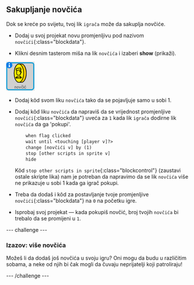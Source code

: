 ## Sakupljanje novčića

Dok se kreće po svijetu, tvoj lik `igrača` može da sakuplja novčiće.

+ Dodaj u svoj projekat novu promjenljivu pod nazivom `novčići`{:class="blockdata"}.

+ Klikni desnim tasterom miša na lik `novčića` i izaberi **show** (prikaži).

![screenshot](images/world-coins.png)

+ Dodaj kôd svom liku `novčića` tako da se pojavljuje samo u sobi 1.

+ Dodaj kôd liku `novčića` da napraviš da se vrijednost promjenljive `novčići`{:class="blockdata"} uveća za `1` kada lik `igrača` dodirne lik `novčića` da ga 'pokupi'.
    
    ```blocks
        when flag clicked
        wait until <touching [player v]?>
        change [novčići v] by (1)
        stop [other scripts in sprite v]
        hide
    ```
    
    Kôd `stop other scripts in sprite`{:class="blockcontrol"} (zaustavi ostale skripte lika) nam je potreban da napravimo da se lik `novčića` više ne prikazuje u sobi 1 kada ga igrač pokupi.

+ Treba da dodaš i kôd za postavljanje tvoje promjenljive `novčići`{:class="blockdata"} na `0` na početku igre.

+ Isprobaj svoj projekat — kada pokupiš novčić, broj tvojih `novčića` bi trebalo da se promijeni u `1`.

--- challenge ---

### Izazov: više novčića

Možeš li da dodaš još novčića u svoju igru? Oni mogu da budu u različitim sobama, a neke od njih bi čak mogli da čuvaju neprijatelji koji patroliraju!

--- /challenge ---